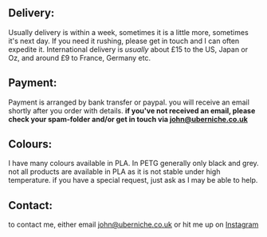 ## Delivery:
Usually delivery is within a week, sometimes it is a little more, sometimes it's next day. If you need it rushing, please get in touch and I can often expedite it. International delivery is _usually_ about £15 to the US, Japan or Oz, and around £9 to France, Germany etc. 
## Payment:
Payment is arranged by bank transfer or paypal. you will receive an email shortly after you order with details. <b>if you've not received an email, please check your spam-folder and/or get in touch via john@uberniche.co.uk </b>
## Colours:
I have many colours available in PLA. In PETG generally only black and grey. not all products are available in PLA as it is not stable under high temperature. if you have a special request, just ask as I may be able to help.
## Contact:
to contact me, either email <john@uberniche.co.uk> or hit me up on [Instagram](https://www.instagram.com/uber.niche/)
